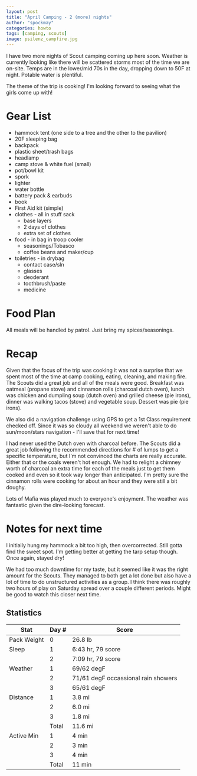 ```yaml
---
layout: post
title: "April Camping - 2 (more) nights"
author: "spockmay"
categories: howto
tags: [camping, scouts]
image: psilenz_campfire.jpg
---
```


I have two more nights of Scout camping coming up here soon. Weather is currently looking like there will be scattered storms most of the time we are on-site. Temps are in the lower/mid 70s in the day, dropping down to 50F at night. Potable water is plentiful.

The theme of the trip is cooking! I'm looking forward to seeing what the girls come up with!

# Gear List
- hammock tent (one side to a tree and the other to the pavilion)
- 20F sleeping bag
- backpack
- plastic sheet/trash bags
- headlamp
- camp stove & white fuel (small)
- pot/bowl kit
- spork
- lighter
- water bottle
- battery pack & earbuds
- book
- First Aid kit (simple)
- clothes - all in stuff sack
  - base layers
  - 2 days of clothes
  - extra set of clothes
- food - in bag in troop cooler
  - seasonings/Tobasco
  - coffee beans and maker/cup
- toiletries - in drybag
  - contact case/sln
  - glasses
  - deoderant
  - toothbrush/paste
  - medicine

# Food Plan

All meals will be handled by patrol. Just bring my spices/seasonings.

# Recap
Given that the focus of the trip was cooking it was not a surprise that we spent most of the time at camp cooking, eating, cleaning, and making fire. The Scouts did a great job and all of the meals were good. Breakfast was oatmeal (propane stove) and cinnamon rolls (charcoal dutch oven), lunch was chicken and dumpling soup (dutch oven) and grilled cheese (pie irons), dinner was walking tacos (stove) and vegetable soup. Dessert was pie (pie irons).

We also did a navigation challenge using GPS to get a 1st Class requirement checked off. Since it was so cloudy all weekend we weren't able to do sun/moon/stars navigation - I'll save that for next time!

I had never used the Dutch oven with charcoal before. The Scouts did a great job following the recommended directions for # of lumps to get a specific temperature, but I'm not convinced the charts are really accurate. Either that or the coals weren't hot enough. We had to relight a chimney worth of charcoal an extra time for each of the meals just to get them cooked and even so it took way longer than anticipated. I'm pretty sure the cinnamon rolls were cooking for about an hour and they were still a bit doughy.

Lots of Mafia was played much to everyone's enjoyment. The weather was fantastic given the dire-looking forecast.

# Notes for next time
I initially hung my hammock a bit too high, then overcorrected. Still gotta find the sweet spot. I'm getting better at getting the tarp setup though. Once again, stayed dry!

We had too much downtime for my taste, but it seemed like it was the right amount for the Scouts. They managed to both get a lot done but also have a lot of time to do unstructured activities as a group. I think there was roughly two hours of play on Saturday spread over a couple different periods. Might be good to watch this closer next time.

## Statistics

| Stat | Day # | Score |
| ---- | ----- | ----- |
| Pack Weight | 0 | 26.8 lb |
| Sleep | 1 | 6:43 hr, 79 score |
| | 2 | 7:09 hr, 79 score |
| Weather | 1 | 69/62 degF |
| | 2 | 71/61 degF occassional rain showers|
| | 3 | 65/61 degF |
| Distance | 1 | 3.8 mi|
| | 2 | 6.0 mi|
| | 3 | 1.8 mi|
| | Total | 11.6 mi|
| Active Min | 1 | 4 min|
| | 2 | 3 min|
| | 3 | 4 min|
| | Total | 11 min|
